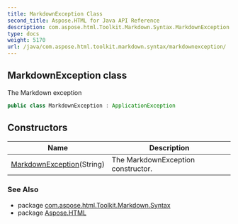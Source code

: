```yaml
---
title: MarkdownException Class
second_title: Aspose.HTML for Java API Reference
description: com.aspose.html.Toolkit.Markdown.Syntax.MarkdownException class. The Markdown exception
type: docs
weight: 5170
url: /java/com.aspose.html.toolkit.markdown.syntax/markdownexception/
---
```

## MarkdownException class

The Markdown exception

```java
public class MarkdownException : ApplicationException
```

## Constructors

| Name | Description |
| --- | --- |
| [MarkdownException](markdownexception/)(String) | The MarkdownException constructor. |

### See Also

* package [com.aspose.html.Toolkit.Markdown.Syntax](../../com.aspose.html.toolkit.markdown.syntax/)
* package [Aspose.HTML](../../)
